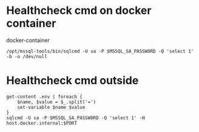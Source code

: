 # Healthcheck cmd on docker container
docker-container
```
/opt/mssql-tools/bin/sqlcmd -U sa -P $MSSQL_SA_PASSWORD -Q 'select 1' -b -o /dev/null
```
# Healthcheck cmd outside
```
get-content .env | foreach {
    $name, $value = $_.split('=')
    set-variable $name $value
}
sqlcmd -U sa -P $MSSQL_SA_PASSWORD -Q 'select 1' -H host.docker.internal:$PORT
```